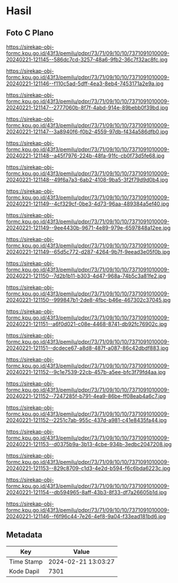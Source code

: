 # Hasil

## Foto C Plano

https://sirekap-obj-formc.kpu.go.id/43f3/pemilu/pdpr/73/71/09/10/10/7371091010009-20240221-121145--586dc7cd-3257-48a6-9fb2-36c7f32ac8fc.jpg

https://sirekap-obj-formc.kpu.go.id/43f3/pemilu/pdpr/73/71/09/10/10/7371091010009-20240221-121146--f110c5ad-5dff-4ea3-8eb4-7453171a2e9a.jpg

https://sirekap-obj-formc.kpu.go.id/43f3/pemilu/pdpr/73/71/09/10/10/7371091010009-20240221-121147--2777060b-8f7f-4abd-914e-89bebb0f39bd.jpg

https://sirekap-obj-formc.kpu.go.id/43f3/pemilu/pdpr/73/71/09/10/10/7371091010009-20240221-121147--3a8940f6-f0b2-4559-97db-f434a586dfb0.jpg

https://sirekap-obj-formc.kpu.go.id/43f3/pemilu/pdpr/73/71/09/10/10/7371091010009-20240221-121148--a45f7976-224b-48fa-91fc-cb0f73d5fe68.jpg

https://sirekap-obj-formc.kpu.go.id/43f3/pemilu/pdpr/73/71/09/10/10/7371091010009-20240221-121148--49f6a7a3-6ab2-4108-9ba5-3f2f79d9d0b4.jpg

https://sirekap-obj-formc.kpu.go.id/43f3/pemilu/pdpr/73/71/09/10/10/7371091010009-20240221-121149--4cf329cf-0be3-4d73-96aa-489384a5ef40.jpg

https://sirekap-obj-formc.kpu.go.id/43f3/pemilu/pdpr/73/71/09/10/10/7371091010009-20240221-121149--9ee4430b-9671-4e89-979e-6597848a12ee.jpg

https://sirekap-obj-formc.kpu.go.id/43f3/pemilu/pdpr/73/71/09/10/10/7371091010009-20240221-121149--65d5c772-d287-4264-9b7f-9eead3e05f0b.jpg

https://sirekap-obj-formc.kpu.go.id/43f3/pemilu/pdpr/73/71/09/10/10/7371091010009-20240221-121150--7d2b1b11-b303-4d47-968a-74b5c3a81fe2.jpg

https://sirekap-obj-formc.kpu.go.id/43f3/pemilu/pdpr/73/71/09/10/10/7371091010009-20240221-121150--999847b1-2de8-4fbc-b46e-467302c37045.jpg

https://sirekap-obj-formc.kpu.go.id/43f3/pemilu/pdpr/73/71/09/10/10/7371091010009-20240221-121151--a6f0d021-c08e-4468-8741-db92fc76902c.jpg

https://sirekap-obj-formc.kpu.go.id/43f3/pemilu/pdpr/73/71/09/10/10/7371091010009-20240221-121151--dcdece67-a8d8-487f-a087-86c42dbdf883.jpg

https://sirekap-obj-formc.kpu.go.id/43f3/pemilu/pdpr/73/71/09/10/10/7371091010009-20240221-121152--9c1e7539-22cb-457b-a5ee-bfc3f79fd4aa.jpg

https://sirekap-obj-formc.kpu.go.id/43f3/pemilu/pdpr/73/71/09/10/10/7371091010009-20240221-121152--7247285f-b791-4ea9-86be-ff08eab4a6c7.jpg

https://sirekap-obj-formc.kpu.go.id/43f3/pemilu/pdpr/73/71/09/10/10/7371091010009-20240221-121152--2251c7ab-955c-437d-a981-c41e8435fa44.jpg

https://sirekap-obj-formc.kpu.go.id/43f3/pemilu/pdpr/73/71/09/10/10/7371091010009-20240221-121153--d0375b9a-3b13-4cbe-934b-3edbc2047208.jpg

https://sirekap-obj-formc.kpu.go.id/43f3/pemilu/pdpr/73/71/09/10/10/7371091010009-20240221-121153--829c8709-c1d3-4e2d-b594-f6c6bda6223c.jpg

https://sirekap-obj-formc.kpu.go.id/43f3/pemilu/pdpr/73/71/09/10/10/7371091010009-20240221-121154--db594965-8aff-43b3-8f33-df7a26605b1d.jpg

https://sirekap-obj-formc.kpu.go.id/43f3/pemilu/pdpr/73/71/09/10/10/7371091010009-20240221-121146--f6f96c44-7e26-4ef8-9a04-f33ead181bd6.jpg


## Metadata

| Key        | Value               |
| ---------- | ------------------- |
| Time Stamp | 2024-02-21 13:03:27 |
| Kode Dapil | 7301                |



